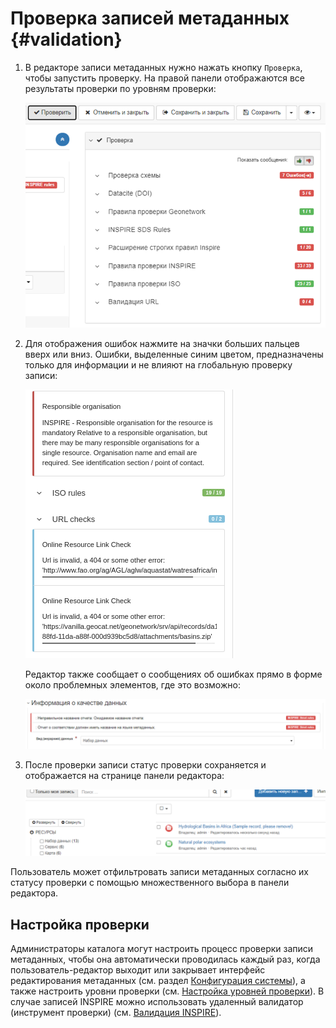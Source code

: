 # Проверка записей метаданных {#validation}

1.  В редакторе записи метаданных нужно нажать кнопку `Проверка`, чтобы запустить проверку. На правой панели отображаются все результаты проверки по уровням проверки:

    ![](img/validation.ru.png)

2.  Для отображения ошибок нажмите на значки больших пальцев вверх или вниз. Ошибки, выделенные синим цветом, предназначены только для информации и не влияют на глобальную проверку записи:

    ![](img/validation-details.png)

    Редактор также сообщает о сообщениях об ошибках прямо в форме около проблемных элементов, где это возможно:

    ![](img/validation-inline.ru.png)

3.  После проверки записи статус проверки сохраняется и отображается на странице панели редактора:

    ![](img/validation-status.ru.png)

Пользователь может отфильтровать записи метаданных согласно их статусу проверки с помощью множественного выбора в панели редактора.

## Настройка проверки

Администраторы каталога могут настроить процесс проверки записи метаданных, чтобы она автоматически проводилась каждый раз, 
когда пользователь-редактор выходит или закрывает интерфейс редактирования метаданных (см. раздел [Конфигурация системы](../../administrator-guide/configuring-the-catalog/system-configuration.md)), 
а также настроить уровни проверки (см. [Настройка уровней проверки](../../../en/administrator-guide/managing-metadata-standards/configure-validation.md)). В случае записей INSPIRE можно использовать удаленный валидатор (инструмент проверки) (см. [Валидация INSPIRE](../../administrator-guide/configuring-the-catalog/inspire-configuration.md#inspire-validation)).
